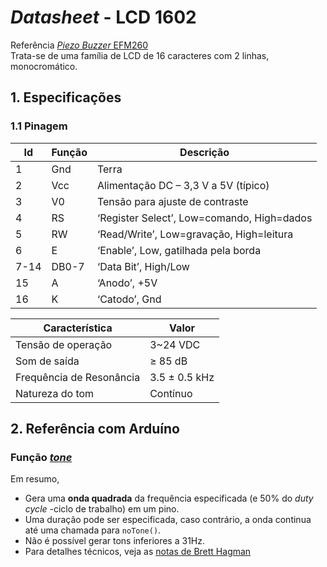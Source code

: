 # *Datasheet* - LCD 1602
Referência [*Piezo Buzzer* EFM260](https://pdf1.alldatasheet.com/datasheet-pdf/view/234280/FORYARD/EFM-260.html)  
Trata-se de uma família de LCD de 16 caracteres com 2 linhas, monocromático.  

## 1. Especificações

### 1.1 Pinagem

| Id | Função	| Descrição |
| - | - | - |
| 1 |	Gnd |	Terra |
| 2 |	Vcc |	Alimentação DC – 3,3 V a 5V (típico) |
| 3 |	V0 |	Tensão para ajuste de contraste |
| 4 |	RS |	‘Register Select’, Low=comando, High=dados |
| 5	| RW | ‘Read/Write’, Low=gravação, High=leitura |
| 6	| E |	‘Enable’, Low, gatilhada pela borda |
| 7-14 | DB0-7 | ‘Data Bit’, High/Low |
| 15 | A | ‘Anodo’, +5V |
| 16 | K |	‘Catodo’, Gnd |



| Característica | Valor |
| - | - |
| Tensão de operação | 3~24 VDC |
| Som de saída | ≥ 85 dB | 
| Frequência de Resonância | 3.5 ± 0.5 kHz | 
| Natureza do tom | Contínuo | 

## 2. Referência com Arduíno
### Função [*tone*](https://www.arduino.cc/reference/en/language/functions/advanced-io/tone/)  
Em resumo,  
- Gera uma **onda quadrada** da frequência especificada (e 50% do *duty cycle* -ciclo de trabalho) em um pino.  
- Uma duração pode ser especificada, caso contrário, a onda continua até uma chamada para `noTone()`.   
- Não é possível gerar tons inferiores a 31Hz. 
- Para detalhes técnicos, veja as [notas de Brett Hagman](https://github.com/bhagman/Tone#ugly-details)

